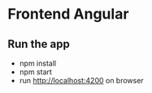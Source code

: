 # Frontend Angular

## Run the app
* npm install
* npm start
* run [http://localhost:4200](http://localhost:4200) on browser